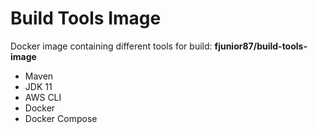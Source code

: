 # Build Tools Image
Docker image containing different tools for build: **fjunior87/build-tools-image**
* Maven
* JDK 11
* AWS CLI
* Docker
* Docker Compose
